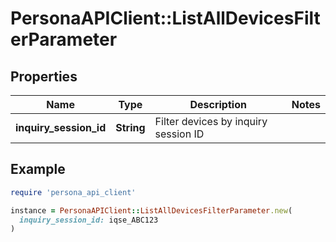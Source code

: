 # PersonaAPIClient::ListAllDevicesFilterParameter

## Properties

| Name | Type | Description | Notes |
| ---- | ---- | ----------- | ----- |
| **inquiry_session_id** | **String** | Filter devices by inquiry session ID |  |

## Example

```ruby
require 'persona_api_client'

instance = PersonaAPIClient::ListAllDevicesFilterParameter.new(
  inquiry_session_id: iqse_ABC123
)
```

